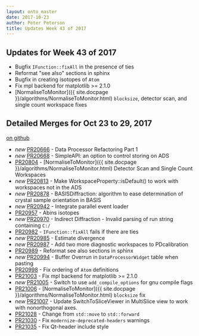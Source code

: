 ```yaml
---
layout: onto_master
date: 2017-10-23
author: Peter Peterson
title: Updates Week 43 of 2017
---
```

Updates for Week 43 of 2017
---------------------------
* Bugfix `IFunction::fixAll` in the presence of ties
* Reformat "see also" sections in sphinx
* Bugfix in creating isotopes of `Atom`
* Fix mpl backend for matplotlib >= 2.1.0
* [NormaliseToMonitor]({{ site.docpage }}/algorithms/NormaliseToMonitor.html) `blocksize`, detector scan, and single count workspace fixes

Detailed Merges for Oct 23 to 29, 2017
--------------------------------------
[on github](https://github.com/mantidproject/mantid/pulls?q=is%3Apr+merged%3A2017-10-24..2017-10-29)

* *new* [PR20666](https://github.com/mantidproject/mantid/pull/20666) - Data Processor Refactoring Part 1
* *new* [PR20668](https://github.com/mantidproject/mantid/pull/20668) - SimpleAPI: an option to control storing on ADS
* [PR20804](https://github.com/mantidproject/mantid/pull/20804) - [NormaliseToMonitor]({{ site.docpage }}/algorithms/NormaliseToMonitor.html) Detector Scan and Single Count Workspaces
* *new* [PR20813](https://github.com/mantidproject/mantid/pull/20813) - Make WorkspaceProperty::isDefault() to work with workspaces not in the ADS
* *new* [PR20878](https://github.com/mantidproject/mantid/pull/20878) - BASISDiffraction: algorithm to ease determination of crystal sample orientation in BASIS
* *new* [PR20942](https://github.com/mantidproject/mantid/pull/20942) - Integrate parallel event loader
* [PR20957](https://github.com/mantidproject/mantid/pull/20957) - Abins isotopes
* *new* [PR20970](https://github.com/mantidproject/mantid/pull/20970) - Indirect Diffraction - Invalid parsing of run string containing `C:/`
* [PR20982](https://github.com/mantidproject/mantid/pull/20982) - `IFunction::fixAll` fails if there are ties
* *new* [PR20985](https://github.com/mantidproject/mantid/pull/20985) - Estimate divergence
* *new* [PR20987](https://github.com/mantidproject/mantid/pull/20987) - Add two more diagnostic workspaces to PDcalibration
* [PR20989](https://github.com/mantidproject/mantid/pull/20989) - Reformat see also sections in sphinx
* *new* [PR20994](https://github.com/mantidproject/mantid/pull/20994) - Buffer Overrun in `DataProcessorWidget` table when pasting
* [PR20998](https://github.com/mantidproject/mantid/pull/20998) - Fix ordering of `Atom` definitions
* [PR21003](https://github.com/mantidproject/mantid/pull/21003) - Fix mpl backend for matplotlib >= 2.1.0
* *new* [PR21005](https://github.com/mantidproject/mantid/pull/21005) - Switch to use `add_compile_options` for gnu compile flags
* [PR21006](https://github.com/mantidproject/mantid/pull/21006) - [NormaliseToMonitor]({{ site.docpage }}/algorithms/NormaliseToMonitor.html) `blocksize` fix
* *new* [PR21007](https://github.com/mantidproject/mantid/pull/21007) - Update SwitchToSliceViewer in MultiSlice view to work with nonorthogonal axes.
* [PR21028](https://github.com/mantidproject/mantid/pull/21028) - Change from `std::move` to `std::forward`
* [PR21030](https://github.com/mantidproject/mantid/pull/21030) - Fix `modernize-deprecated-headers` warnings
* [PR21035](https://github.com/mantidproject/mantid/pull/21035) - Fix Qt-header include style
